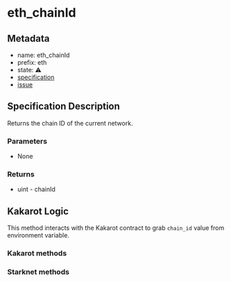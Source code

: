 # eth_chainId

## Metadata

- name: eth_chainId
- prefix: eth
- state: ⚠
- [specification](https://github.com/ethereum/execution-apis/blob/6709c2a795b707202e93c4f2867fa0bf2640a84f/src/eth/client.yaml#L1)
- [issue](https://github.com/sayajin-labs/kakarot-rpc-adapter/issues/7)

## Specification Description

Returns the chain ID of the current network.

### Parameters

- None

### Returns

- uint - chainId

## Kakarot Logic

This method interacts with the Kakarot contract to grab `chain_id` value from environment variable.

### Kakarot methods

### Starknet methods
